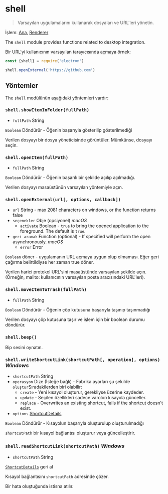 # shell

> Varsayılan uygulamalarını kullanarak dosyaları ve URL'leri yönetin.

İşlem: [Ana](../glossary.md#main-process), [Renderer](../glossary.md#renderer-process)

The `shell` module provides functions related to desktop integration.

Bir URL'yi kullanıcının varsayılan tarayıcısında açmaya örnek:

```javascript
const {shell} = require('electron')

shell.openExternal('https://github.com')
```

## Yöntemler

The `shell` modülünün aşağıdaki yöntemleri vardır:

### `shell.showItemInFolder(fullPath)`

* `fullPath` String

`Boolean` Döndürür - Öğenin başarıyla gösterilip gösterilmediği

Verilen dosyayı bir dosya yöneticisinde görüntüler. Mümkünse, dosyayı seçin.

### `shell.openItem(fullPath)`

* `fullPath` String

`Boolean` Döndürür - Öğenin başarılı bir şekilde açılıp açılmadığı.

Verilen dosyayı masaüstünün varsayılan yöntemiyle açın.

### `shell.openExternal(url[, options, callback])`

* `url` String - max 2081 characters on windows, or the function returns false
* `seçenekler` Obje (opsiyonel) *macOS* 
  * `activate` Boolean - `true` to bring the opened application to the foreground. The default is `true`.
* `geri aramak` Function (optional) - If specified will perform the open asynchronously. *macOS* 
  * `error` Error

`Boolean` döner - uygulamanın URL açmaya uygun olup olmaması. Eğer geri çağırma belirtildiyse her zaman true döner.

Verilen harici protokol URL'sini masaüstünde varsayılan şekilde açın. (Örneğin, mailto: kullanıcının varsayılan posta aracısındaki URL'leri).

### `shell.moveItemToTrash(fullPath)`

* `fullPath` String

`Boolean` Döndürür - Öğenin çöp kutusuna başarıyla taşınıp taşınmadığı

Verilen dosyayı çöp kutusuna taşır ve işlem için bir boolean durumu döndürür.

### `shell.beep()`

Bip sesini oynatın.

### `shell.writeShortcutLink(shortcutPath[, operation], options)` *Windows*

* `shortcutPath` String
* `operasyon` Dize (İsteğe bağlı) - Fabrika ayarları şu şekilde `oluştur`Sıradakilerden biri olabilir: 
  * `create` - Yeni kısayol oluşturur, gerekliyse üzerine kaydeder.
  * `update` - Seçilen özellikleri sadece varolon kısayola günceller.
  * `replace` - Overwrites an existing shortcut, fails if the shortcut doesn't exist.
* `options` [ShortcutDetails](structures/shortcut-details.md)

`Boolean` Döndürür - Kısayolun başarıyla oluşturulup oluşturulmadığı

`shortcutPath` bir kısayol bağlantısı oluşturur veya güncelleştirir.

### `shell.readShortcutLink(shortcutPath)` *Windows*

* `shortcutPath` String

[`ShortcutDetails`](structures/shortcut-details.md) geri al

Kısayol bağlantısını `shortcutPath` adresinde çözer.

Bir hata oluştuğunda istisna atılır.